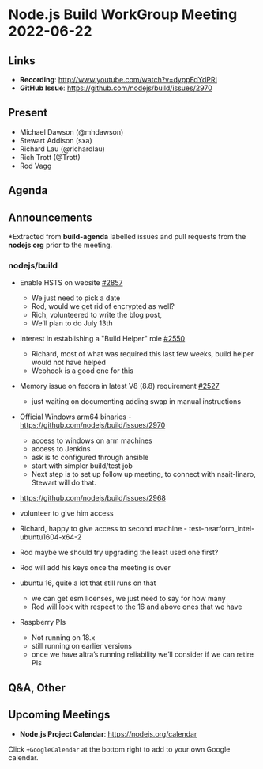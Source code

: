 # Node.js  Build WorkGroup Meeting 2022-06-22


## Links

* **Recording**:  http://www.youtube.com/watch?v=dyppFdYdPRI
* **GitHub Issue**: https://github.com/nodejs/build/issues/2970

## Present

* Michael Dawson (@mhdawson)
* Stewart Addison (sxa)
* Richard Lau (@richardlau)
* Rich Trott (@Trott)
* Rod Vagg

## Agenda

## Announcements

*Extracted from **build-agenda** labelled issues and pull requests from the **nodejs org** prior to the meeting.

### nodejs/build


* Enable HSTS on website [#2857](https://github.com/nodejs/build/issues/2857)
  * We just need to pick a date
  * Rod, would we get rid of encrypted as well?
  * Rich, volunteered to write the blog post,
  * We’ll plan to do July 13th

* Interest in establishing a "Build Helper" role [#2550](https://github.com/nodejs/build/issues/2550)
  * Richard, most of what was required this last few weeks, build helper would not have helped
  * Webhook is a good one for this

* Memory issue on fedora in latest V8 (8.8) requirement [#2527](https://github.com/nodejs/build/issues/2527)
  * just waiting on documenting adding swap in manual instructions

* Official Windows arm64 binaries -  https://github.com/nodejs/build/issues/2970
  * access to windows on arm machines
  * access to Jenkins
  * ask is to configured through ansible
  * start with simpler build/test job
  * Next step is to set up follow up meeting, to connect with nsait-linaro, Stewart will do that.

*  https://github.com/nodejs/build/issues/2968
  * volunteer to give him access
  * Richard, happy to give access to second machine - test-nearform_intel-ubuntu1604-x64-2
  * Rod maybe we should try upgrading the least used one first?
  * Rod will add his keys once the meeting is over

* ubuntu 16, quite a lot that still runs on that
  * we can get esm licenses, we just need to say for how many
  * Rod will look with respect to the 16 and above ones that we have

* Raspberry PIs
  * Not running on 18.x
  * still running on earlier versions
  * once we have altra’s running reliability we’ll consider if we can retire PIs

## Q&A, Other


## Upcoming Meetings


* **Node.js Project Calendar**: <https://nodejs.org/calendar>


Click `+GoogleCalendar` at the bottom right to add to your own Google calendar.
